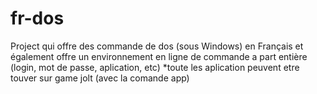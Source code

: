 # fr-dos
Project qui offre des commande de dos (sous Windows) en Français et également offre un environnement en ligne de commande a part entière (login, mot de passe, aplication, etc)
*toute les aplication peuvent etre touver sur game jolt (avec la comande app)
